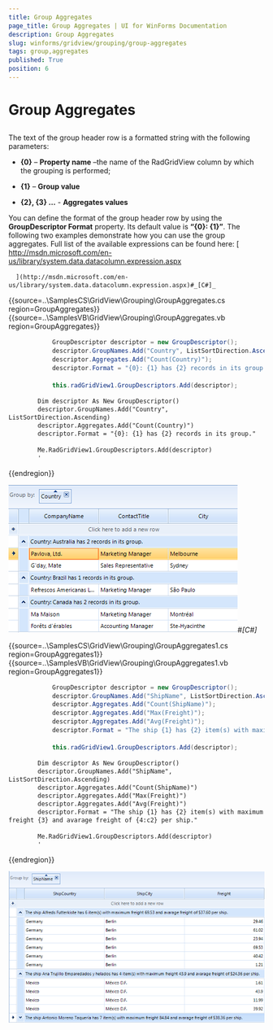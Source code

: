 ```yaml
---
title: Group Aggregates
page_title: Group Aggregates | UI for WinForms Documentation
description: Group Aggregates
slug: winforms/gridview/grouping/group-aggregates
tags: group,aggregates
published: True
position: 6
---
```


# Group Aggregates



## 

The text of the group header row is a formatted string with the following parameters:

* __{0}__ – __Property name__ –the name of the RadGridView column by which the grouping is performed;

* __{1}__ – __Group value__

* __{2}, {3} …__ - __Aggregates values__

You can define the format of the group header row by using the __GroupDescriptor Format__ property.
			Its default value is __“{0}: {1}”__. The following two examples demonstrate how you can use the group aggregates. 
      Full list of the available expressions can be found here:
      [
       http://msdn.microsoft.com/en-us/library/system.data.datacolumn.expression.aspx
      
      ](http://msdn.microsoft.com/en-us/library/system.data.datacolumn.expression.aspx)#_[C#]_

	



{{source=..\SamplesCS\GridView\Grouping\GroupAggregates.cs region=GroupAggregates}} 
{{source=..\SamplesVB\GridView\Grouping\GroupAggregates.vb region=GroupAggregates}} 

````C#
            GroupDescriptor descriptor = new GroupDescriptor();
            descriptor.GroupNames.Add("Country", ListSortDirection.Ascending);
            descriptor.Aggregates.Add("Count(Country)");
            descriptor.Format = "{0}: {1} has {2} records in its group.";

            this.radGridView1.GroupDescriptors.Add(descriptor);
````
````VB.NET
        Dim descriptor As New GroupDescriptor()
        descriptor.GroupNames.Add("Country", ListSortDirection.Ascending)
        descriptor.Aggregates.Add("Count(Country)")
        descriptor.Format = "{0}: {1} has {2} records in its group."

        Me.RadGridView1.GroupDescriptors.Add(descriptor)
        '
````

{{endregion}} 


![gridview-group-aggregates 001](images/gridview-group-aggregates001.png)#_[C#]_

	



{{source=..\SamplesCS\GridView\Grouping\GroupAggregates1.cs region=GroupAggregates1}} 
{{source=..\SamplesVB\GridView\Grouping\GroupAggregates1.vb region=GroupAggregates1}} 

````C#
            GroupDescriptor descriptor = new GroupDescriptor();
            descriptor.GroupNames.Add("ShipName", ListSortDirection.Ascending);
            descriptor.Aggregates.Add("Count(ShipName)");
            descriptor.Aggregates.Add("Max(Freight)");
            descriptor.Aggregates.Add("Avg(Freight)");
            descriptor.Format = "The ship {1} has {2} item(s) with maximum freight {3} and avarage freight of {4:c2} per ship.";

            this.radGridView1.GroupDescriptors.Add(descriptor);
````
````VB.NET
        Dim descriptor As New GroupDescriptor()
        descriptor.GroupNames.Add("ShipName", ListSortDirection.Ascending)
        descriptor.Aggregates.Add("Count(ShipName)")
        descriptor.Aggregates.Add("Max(Freight)")
        descriptor.Aggregates.Add("Avg(Freight)")
        descriptor.Format = "The ship {1} has {2} item(s) with maximum freight {3} and avarage freight of {4:c2} per ship."

        Me.RadGridView1.GroupDescriptors.Add(descriptor)
        '
````

{{endregion}} 


![gridview-group-aggregates 002](images/gridview-group-aggregates002.png)
